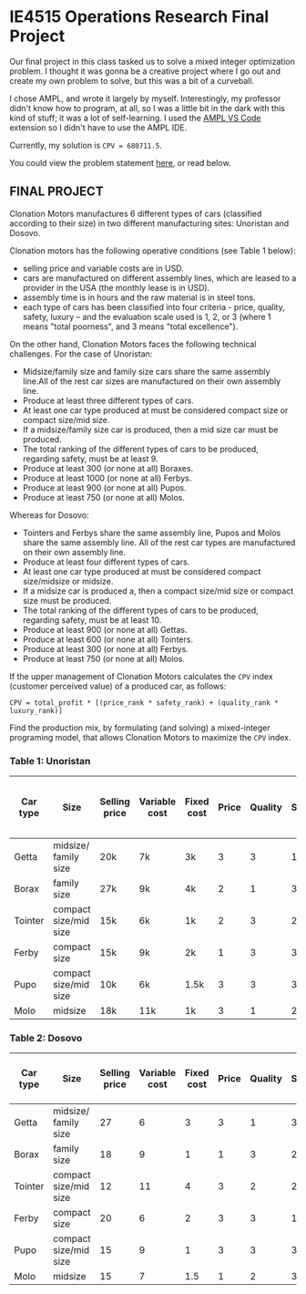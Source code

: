 # IE4515 Operations Research Final Project

Our final project in this class tasked us to solve a mixed integer optimization problem. I thought it was gonna be a creative project where I go out and create my own problem to solve, but this was a bit of a curveball.

I chose AMPL, and wrote it largely by myself. Interestingly, my professor didn't know how to program, at all, so I was a little bit in the dark with this kind of stuff; it was a lot of self-learning. I used the [AMPL VS Code](https://marketplace.visualstudio.com/items?itemName=michael-sundvick.ampl) extension so I didn't have to use the AMPL IDE.

Currently, my solution is `CPV = 680711.5`.

You could view the problem statement [here](https://drive.google.com/file/d/1CnO5QGbpaexRrt9mTwnDpIXqMVac_0eY/view?usp=sharing_), or read below.

## FINAL PROJECT

Clonation Motors manufactures 6 different types of cars (classified according to their size) in two different manufacturing sites: Unoristan and Dosovo.

Clonation motors has the following operative conditions (see Table 1 below):

- selling price and variable costs are in USD.
- cars are manufactured on different assembly lines, which are leased to a provider in the USA (the monthly lease is in USD).
- assembly time is in hours and the raw material is in steel tons.
- each type of cars has been classified into four criteria - price, quality, safety, luxury – and the evaluation scale used is 1, 2, or 3 (where 1 means "total poorness", and 3 means "total excellence").

On the other hand, Clonation Motors faces the following technical challenges. For the case of Unoristan:

- Midsize/family size and family size cars share the same assembly line.All of the rest car sizes are manufactured on their own assembly line.
- Produce at least three different types of cars.
- At least one car type produced at must be considered compact size or compact size/mid size.
- If a midsize/family size car is produced, then a mid size car must be produced.
- The total ranking of the different types of cars to be produced, regarding safety, must be at least 9.
- Produce at least 300 (or none at all) Boraxes.
- Produce at least 1000 (or none at all) Ferbys.
- Produce at least 900 (or none at all) Pupos.
- Produce at least 750 (or none at all) Molos.

Whereas for Dosovo:

- Tointers and Ferbys share the same assembly line, Pupos and Molos share the same assembly line. All of the rest car types are manufactured on their own assembly line.
- Produce at least four different types of cars.
- At least one car type produced at must be considered compact size/midsize or midsize.
- If a midsize car is produced a, then a compact size/mid size or compact size must be produced.
- The total ranking of the different types of cars to be produced, regarding safety, must be at least 10.
- Produce at least 900 (or none at all) Gettas.
- Produce at least 600 (or none at all) Tointers.
- Produce at least 300 (or none at all) Ferbys.
- Produce at least 750 (or none at all) Molos.

If the upper management of Clonation Motors calculates the `CPV` index (customer perceived value) of a produced car, as follows:

`CPV = total_profit * [(price_rank * safety_rank) + (quality_rank * luxury_rank)]`

Find the production mix, by formulating (and solving) a mixed-integer programing model, that allows Clonation Motors to maximize the `CPV` index.

### Table 1: Unoristan

| **Car type**  | **Size**   | **Selling price** | **Variable cost** | **Fixed cost** | **Price** | **Quality** | **Safety** | **Luxury** | **Assembly time (max 8000 hr)** | **Raw material (max 10000 tons)** |
|---------------|------------|------------|------------|------------|------------|------------|------------|------------|------------|------------|
| Getta         | midsize/ family size | 20k | 7k | 3k | 3 | 3 | 1 | 3 | 4 | 5 |
| Borax         | family size | 27k | 9k | 4k | 2 | 1 | 3 | 2 | 5 | 5 |
| Tointer       | compact size/mid size | 15k | 6k | 1k | 2 | 3 | 2 | 2 | 2 | 2 |
| Ferby         | compact size | 15k | 9k | 2k | 1 | 3 | 3 | 1 | 2 | 1 |
| Pupo          | compact size/mid size | 10k | 6k | 1.5k | 3 | 3 | 3 | 3 | 1 | 2 |
| Molo          | midsize | 18k | 11k | 1k | 3 | 1 | 2 | 3 | 3 | 3 |

### Table 2: Dosovo

| **Car type**  | **Size**   | **Selling price** | **Variable cost** | **Fixed cost** | **Price** | **Quality** | **Safety** | **Luxury** | **Assembly time (max 7000 hr)** | **Raw material (max 12000)** |
|---------------|------------|------------|------------|------------|------------|------------|------------|------------|------------|------------|
| Getta         | midsize/ family size | 27 | 6 | 3 | 3 | 1 | 3 | 3 | 5 | 2 |
| Borax         | family size | 18 | 9 | 1 | 1 | 3 | 2 | 2 | 2 | 3 |
| Tointer       | compact size/mid size | 12 | 11 | 4 | 3 | 2 | 2 | 2 | 1 | 5 |
| Ferby         | compact size | 20 | 6 | 2 | 3 | 3 | 1 | 1 | 5 | 2 |
| Pupo          | compact size/mid size | 15 | 9 | 1 | 3 | 3 | 3 | 3 | 3 | 1 |
| Molo          | midsize | 15 | 7 | 1.5 | 1 | 2 | 3 | 3 | 2 | 4 |
